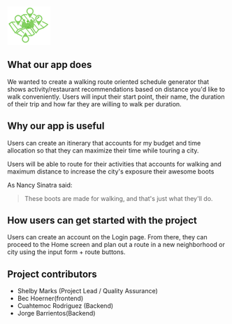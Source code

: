 ![Overplanner Logo](https://github.com/jbarrientos0730/The-B-Team/blob/master/Assets/IMAGES/logo.PNG)

## What our app does
We wanted to create a walking route oriented schedule generator that shows activity/restaurant recommendations based on distance you'd like to walk conveniently. Users will input their start point, their name, the duration of their trip and how far they are willing to walk per duration. 

## Why our app is useful
Users can create an itinerary that accounts for my budget and time allocation so that they can maximize their time while touring a city.

Users will be able to route for their activities that accounts for walking and maximum distance to increase the city's exposure their awesome boots

As Nancy Sinatra said:

> These boots are made for walking,
> and that's just what they'll do.

## How users can get started with the project
Users can create an account on the Login page. From there, they can proceed to the Home screen and plan out a route in a new neighborhood or city using the input form + route buttons. 

## Project contributors
* Shelby Marks (Project Lead / Quality Assurance)
* Bec Hoerner(frontend)
* Cuahtemoc Rodriguez (Backend)
* Jorge Barrientos(Backend)

